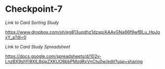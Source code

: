 # Checkpoint-7

*Link to Card Sorting Study*

https://www.dropbox.com/sh/eg813uqdhz1dzxp/AAAvGNa66f9wfBLu_HpJgxY_a?dl=0

*Link to Card Study Spreadsheet*

https://docs.google.com/spreadsheets/d/102v-LnzBX9shYI9XIL8slpZXKUO8bbPMzdRxVnCtu0w/edit?usp=sharing
